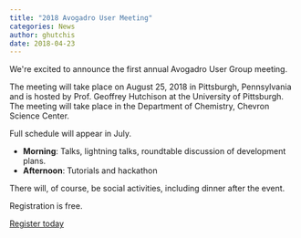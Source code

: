 ```yaml
---
title: "2018 Avogadro User Meeting"
categories: News
author: ghutchis
date: 2018-04-23
---
```


We're excited to announce the first annual Avogadro User Group meeting.

The meeting will take place on August 25, 2018 in Pittsburgh, Pennsylvania and is hosted by Prof. Geoffrey Hutchison at the University of Pittsburgh. The meeting will take place in the Department of Chemistry, Chevron Science Center.

Full schedule will appear in July. 

- **Morning**: Talks, lightning talks, roundtable discussion of development plans.
- **Afternoon**: Tutorials and hackathon

There will, of course, be social activities, including dinner after the event.

Registration is free.

[Register today](https://www.eventbrite.com/e/2018-avogadro-user-meeting-tickets-44952554300)
